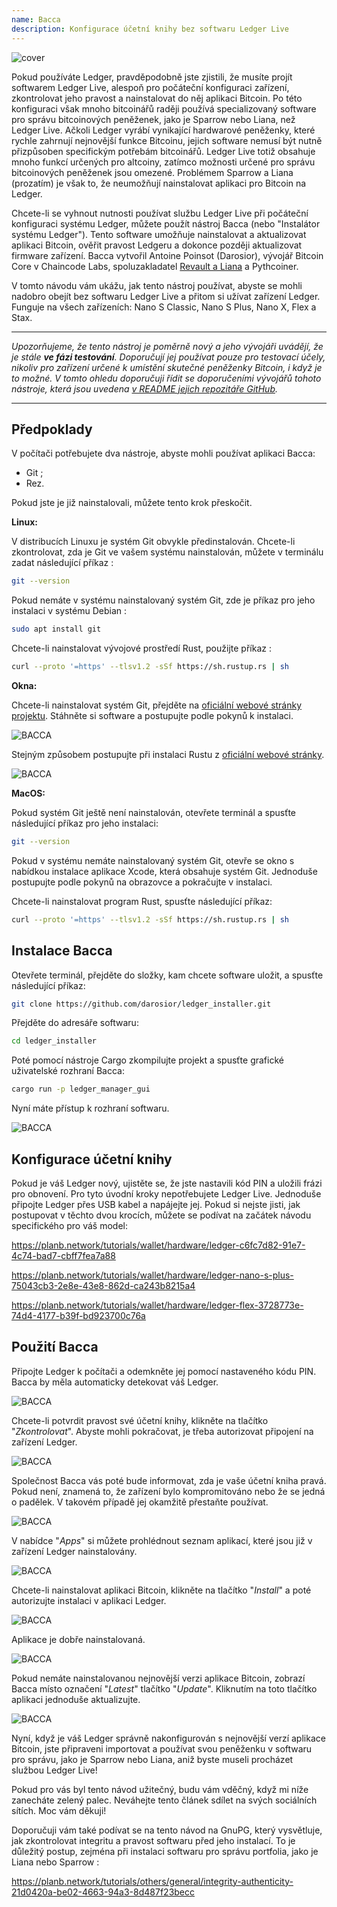 ```yaml
---
name: Bacca
description: Konfigurace účetní knihy bez softwaru Ledger Live
---
```

![cover](assets/cover.webp)

Pokud používáte Ledger, pravděpodobně jste zjistili, že musíte projít softwarem Ledger Live, alespoň pro počáteční konfiguraci zařízení, zkontrolovat jeho pravost a nainstalovat do něj aplikaci Bitcoin. Po této konfiguraci však mnoho bitcoinářů raději používá specializovaný software pro správu bitcoinových peněženek, jako je Sparrow nebo Liana, než Ledger Live. Ačkoli Ledger vyrábí vynikající hardwarové peněženky, které rychle zahrnují nejnovější funkce Bitcoinu, jejich software nemusí být nutně přizpůsoben specifickým potřebám bitcoinářů. Ledger Live totiž obsahuje mnoho funkcí určených pro altcoiny, zatímco možnosti určené pro správu bitcoinových peněženek jsou omezené. Problémem Sparrow a Liana (prozatím) je však to, že neumožňují nainstalovat aplikaci pro Bitcoin na Ledger.

Chcete-li se vyhnout nutnosti používat službu Ledger Live při počáteční konfiguraci systému Ledger, můžete použít nástroj Bacca (nebo "Instalátor systému Ledger"). Tento software umožňuje nainstalovat a aktualizovat aplikaci Bitcoin, ověřit pravost Ledgeru a dokonce později aktualizovat firmware zařízení. Bacca vytvořil Antoine Poinsot (Darosior), vývojář Bitcoin Core v Chaincode Labs, spoluzakladatel [Revault a Liana](https://wizardsardine.com/) a Pythcoiner.

V tomto návodu vám ukážu, jak tento nástroj používat, abyste se mohli nadobro obejít bez softwaru Ledger Live a přitom si užívat zařízení Ledger. Funguje na všech zařízeních: Nano S Classic, Nano S Plus, Nano X, Flex a Stax.

---
*Upozorňujeme, že tento nástroj je poměrně nový a jeho vývojáři uvádějí, že je stále **ve fázi testování**. Doporučují jej používat pouze pro testovací účely, nikoliv pro zařízení určené k umístění skutečné peněženky Bitcoin, i když je to možné. V tomto ohledu doporučuji řídit se doporučeními vývojářů tohoto nástroje, která jsou uvedena [v README jejich repozitáře GitHub](https://github.com/darosior/ledger_installer).*

---
## Předpoklady

V počítači potřebujete dva nástroje, abyste mohli používat aplikaci Bacca:


- Git ;
- Rez.

Pokud jste je již nainstalovali, můžete tento krok přeskočit.

**Linux:**

V distribucích Linuxu je systém Git obvykle předinstalován. Chcete-li zkontrolovat, zda je Git ve vašem systému nainstalován, můžete v terminálu zadat následující příkaz :

```bash
git --version
```

Pokud nemáte v systému nainstalovaný systém Git, zde je příkaz pro jeho instalaci v systému Debian :

```bash
sudo apt install git
```

Chcete-li nainstalovat vývojové prostředí Rust, použijte příkaz :

```bash
curl --proto '=https' --tlsv1.2 -sSf https://sh.rustup.rs | sh
```

**Okna:**

Chcete-li nainstalovat systém Git, přejděte na [oficiální webové stránky projektu](https://git-scm.com/). Stáhněte si software a postupujte podle pokynů k instalaci.

![BACCA](assets/fr/01.webp)

Stejným způsobem postupujte při instalaci Rustu z [oficiální webové stránky](https://www.rust-lang.org/tools/install).

![BACCA](assets/fr/02.webp)

**MacOS:**

Pokud systém Git ještě není nainstalován, otevřete terminál a spusťte následující příkaz pro jeho instalaci:

```bash
git --version
```

Pokud v systému nemáte nainstalovaný systém Git, otevře se okno s nabídkou instalace aplikace Xcode, která obsahuje systém Git. Jednoduše postupujte podle pokynů na obrazovce a pokračujte v instalaci.

Chcete-li nainstalovat program Rust, spusťte následující příkaz:

```bash
curl --proto '=https' --tlsv1.2 -sSf https://sh.rustup.rs | sh
```

## Instalace Bacca

Otevřete terminál, přejděte do složky, kam chcete software uložit, a spusťte následující příkaz:

```bash
git clone https://github.com/darosior/ledger_installer.git
```

Přejděte do adresáře softwaru:

```bash
cd ledger_installer
```

Poté pomocí nástroje Cargo zkompilujte projekt a spusťte grafické uživatelské rozhraní Bacca:

```bash
cargo run -p ledger_manager_gui
```

Nyní máte přístup k rozhraní softwaru.

![BACCA](assets/fr/03.webp)

## Konfigurace účetní knihy

Pokud je váš Ledger nový, ujistěte se, že jste nastavili kód PIN a uložili frázi pro obnovení. Pro tyto úvodní kroky nepotřebujete Ledger Live. Jednoduše připojte Ledger přes USB kabel a napájejte jej. Pokud si nejste jisti, jak postupovat v těchto dvou krocích, můžete se podívat na začátek návodu specifického pro váš model:

https://planb.network/tutorials/wallet/hardware/ledger-c6fc7d82-91e7-4c74-bad7-cbff7fea7a88

https://planb.network/tutorials/wallet/hardware/ledger-nano-s-plus-75043cb3-2e8e-43e8-862d-ca243b8215a4

https://planb.network/tutorials/wallet/hardware/ledger-flex-3728773e-74d4-4177-b39f-bd923700c76a

## Použití Bacca

Připojte Ledger k počítači a odemkněte jej pomocí nastaveného kódu PIN. Bacca by měla automaticky detekovat váš Ledger.

![BACCA](assets/fr/04.webp)

Chcete-li potvrdit pravost své účetní knihy, klikněte na tlačítko "*Zkontrolovat*". Abyste mohli pokračovat, je třeba autorizovat připojení na zařízení Ledger.

![BACCA](assets/fr/05.webp)

Společnost Bacca vás poté bude informovat, zda je vaše účetní kniha pravá. Pokud není, znamená to, že zařízení bylo kompromitováno nebo že se jedná o padělek. V takovém případě jej okamžitě přestaňte používat.

![BACCA](assets/fr/06.webp)

V nabídce "*Apps*" si můžete prohlédnout seznam aplikací, které jsou již v zařízení Ledger nainstalovány.

![BACCA](assets/fr/07.webp)

Chcete-li nainstalovat aplikaci Bitcoin, klikněte na tlačítko "*Install*" a poté autorizujte instalaci v aplikaci Ledger.

![BACCA](assets/fr/08.webp)

Aplikace je dobře nainstalovaná.

![BACCA](assets/fr/09.webp)

Pokud nemáte nainstalovanou nejnovější verzi aplikace Bitcoin, zobrazí Bacca místo označení "*Latest*" tlačítko "*Update*". Kliknutím na toto tlačítko aplikaci jednoduše aktualizujte.

![BACCA](assets/fr/10.webp)

Nyní, když je váš Ledger správně nakonfigurován s nejnovější verzí aplikace Bitcoin, jste připraveni importovat a používat svou peněženku v softwaru pro správu, jako je Sparrow nebo Liana, aniž byste museli procházet službou Ledger Live!

Pokud pro vás byl tento návod užitečný, budu vám vděčný, když mi níže zanecháte zelený palec. Neváhejte tento článek sdílet na svých sociálních sítích. Moc vám děkuji!

Doporučuji vám také podívat se na tento návod na GnuPG, který vysvětluje, jak zkontrolovat integritu a pravost softwaru před jeho instalací. To je důležitý postup, zejména při instalaci softwaru pro správu portfolia, jako je Liana nebo Sparrow :

https://planb.network/tutorials/others/general/integrity-authenticity-21d0420a-be02-4663-94a3-8d487f23becc

